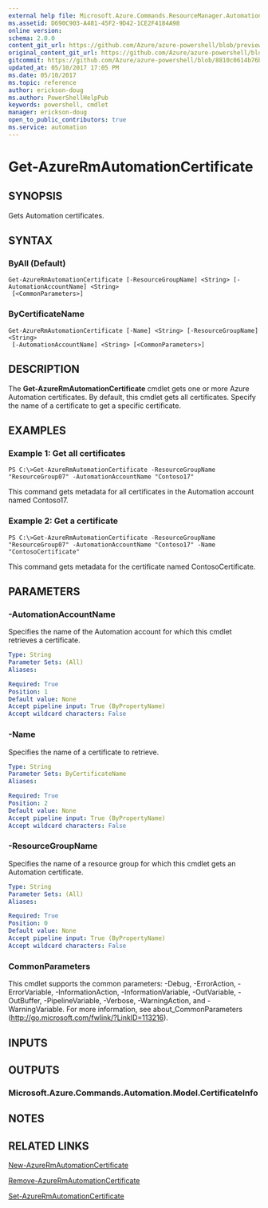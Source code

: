 ```yaml
---
external help file: Microsoft.Azure.Commands.ResourceManager.Automation.dll-Help.xml
ms.assetid: D690C903-A481-45F2-9D42-1CE2F4184A98
online version:
schema: 2.0.0
content_git_url: https://github.com/Azure/azure-powershell/blob/preview/src/ResourceManager/Automation/Commands.Automation/help/Get-AzureRMAutomationCertificate.md
original_content_git_url: https://github.com/Azure/azure-powershell/blob/preview/src/ResourceManager/Automation/Commands.Automation/help/Get-AzureRMAutomationCertificate.md
gitcommit: https://github.com/Azure/azure-powershell/blob/8810c0614b76be8d014616888a4ae7733a452af9
updated_at: 05/10/2017 17:05 PM
ms.date: 05/10/2017
ms.topic: reference
author: erickson-doug
ms.author: PowerShellHelpPub
keywords: powershell, cmdlet
manager: erickson-doug
open_to_public_contributors: true
ms.service: automation
---
```


# Get-AzureRmAutomationCertificate

## SYNOPSIS
Gets Automation certificates.

## SYNTAX

### ByAll (Default)
```
Get-AzureRmAutomationCertificate [-ResourceGroupName] <String> [-AutomationAccountName] <String>
 [<CommonParameters>]
```

### ByCertificateName
```
Get-AzureRmAutomationCertificate [-Name] <String> [-ResourceGroupName] <String>
 [-AutomationAccountName] <String> [<CommonParameters>]
```

## DESCRIPTION
The **Get-AzureRmAutomationCertificate** cmdlet gets one or more Azure Automation certificates.
By default, this cmdlet gets all certificates.
Specify the name of a certificate to get a specific certificate.

## EXAMPLES

### Example 1: Get all certificates
```
PS C:\>Get-AzureRmAutomationCertificate -ResourceGroupName "ResourceGroup07" -AutomationAccountName "Contoso17"
```

This command gets metadata for all certificates in the Automation account named Contoso17.

### Example 2: Get a certificate
```
PS C:\>Get-AzureRmAutomationCertificate -ResourceGroupName "ResourceGroup07" -AutomationAccountName "Contoso17" -Name "ContosoCertificate"
```

This command gets metadata for the certificate named ContosoCertificate.

## PARAMETERS

### -AutomationAccountName
Specifies the name of the Automation account for which this cmdlet retrieves a certificate.

```yaml
Type: String
Parameter Sets: (All)
Aliases: 

Required: True
Position: 1
Default value: None
Accept pipeline input: True (ByPropertyName)
Accept wildcard characters: False
```

### -Name
Specifies the name of a certificate to retrieve.

```yaml
Type: String
Parameter Sets: ByCertificateName
Aliases: 

Required: True
Position: 2
Default value: None
Accept pipeline input: True (ByPropertyName)
Accept wildcard characters: False
```

### -ResourceGroupName
Specifies the name of a resource group for which this cmdlet gets an Automation certificate.

```yaml
Type: String
Parameter Sets: (All)
Aliases: 

Required: True
Position: 0
Default value: None
Accept pipeline input: True (ByPropertyName)
Accept wildcard characters: False
```

### CommonParameters
This cmdlet supports the common parameters: -Debug, -ErrorAction, -ErrorVariable, -InformationAction, -InformationVariable, -OutVariable, -OutBuffer, -PipelineVariable, -Verbose, -WarningAction, and -WarningVariable. For more information, see about_CommonParameters (http://go.microsoft.com/fwlink/?LinkID=113216).

## INPUTS

## OUTPUTS

### Microsoft.Azure.Commands.Automation.Model.CertificateInfo

## NOTES

## RELATED LINKS

[New-AzureRmAutomationCertificate](./New-AzureRMAutomationCertificate.md)

[Remove-AzureRmAutomationCertificate](./Remove-AzureRMAutomationCertificate.md)

[Set-AzureRmAutomationCertificate](./Set-AzureRMAutomationCertificate.md)


